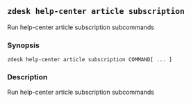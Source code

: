 ## `zdesk help-center article subscription`

Run help-center article subscription subcommands

### Synopsis

    zdesk help-center article subscription COMMAND[ ... ]

### Description

Run help-center article subscription subcommands

